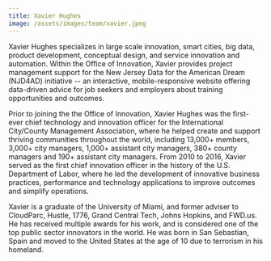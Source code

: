 ```yaml
---
title: Xavier Hughes
image: /assets/images/team/xavier.jpeg
---
```


Xavier Hughes specializes in large scale innovation, smart cities, big data, product development, conceptual design, and service innovation and automation. Within the Office of Innovation, Xavier provides project management support for the New Jersey Data for the American Dream (NJD4AD) initiative -- an interactive, mobile-responsive website offering data-driven advice for job seekers and employers about training opportunities and outcomes.

Prior to joining the the Office of Innovation, Xavier Hughes was the first-ever chief technology and innovation officer for the International City/County Management Association, where he helped create and support thriving communities throughout the world, including 13,000+ members, 3,000+ city managers, 1,000+ assistant city managers, 380+ county managers and 190+ assistant city managers. From 2010 to 2016, Xavier served as the first chief innovation officer in the history of the U.S. Department of Labor, where he led the development of innovative business practices, performance and technology applications to improve outcomes and simplify operations.

Xavier is a graduate of the University of Miami, and former adviser to CloudParc, Hustle, 1776, Grand Central Tech, Johns Hopkins, and FWD.us. He has received multiple awards for his work, and is considered one of the top public sector innovators in the world. He was born in San Sebastian, Spain and moved to the United States at the age of 10 due to terrorism in his homeland.

